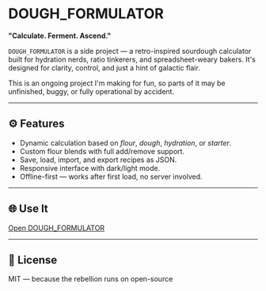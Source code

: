 # DOUGH_FORMULATOR

**"Calculate. Ferment. Ascend."**

`DOUGH_FORMULATOR` is a side project — a retro-inspired sourdough calculator built for hydration nerds, ratio tinkerers, and spreadsheet-weary bakers. It's designed for clarity, control, and just a hint of galactic flair.

This is an ongoing project I'm making for fun, so parts of it may be unfinished, buggy, or fully operational by accident.

---

## ⚙️ Features

- Dynamic calculation based on *flour*, *dough*, *hydration*, or *starter*.
- Custom flour blends with full add/remove support.
- Save, load, import, and export recipes as JSON.
- Responsive interface with dark/light mode.
- Offline-first — works after first load, no server involved.

---

## 🌐 Use It

[Open DOUGH_FORMULATOR](https://yamir-1138.github.io/dough_formulator)

---

## 📄 License


MIT — because the rebellion runs on open-source



